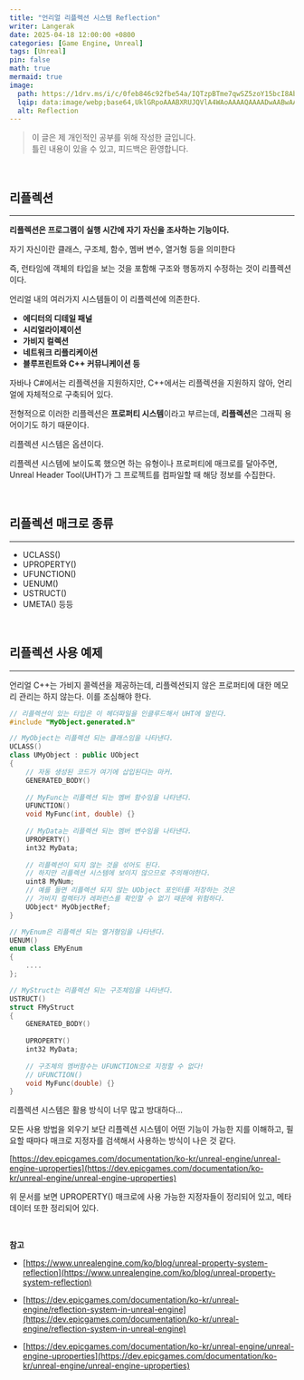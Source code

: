 ```yaml
---
title: "언리얼 리플렉션 시스템 Reflection"
writer: Langerak
date: 2025-04-18 12:00:00 +0800
categories: [Game Engine, Unreal]
tags: [Unreal]
pin: false
math: true
mermaid: true
image:
  path: https://1drv.ms/i/c/0feb846c92fbe54a/IQTzpBTme7qwSZ5zoY15bcI8Abc4xPSd_TuQiU0Mk325E6w?width=1920&height=1080
  lqip: data:image/webp;base64,UklGRpoAAABXRUJQVlA4WAoAAAAQAAAADwAABwAAQUxQSDIAAAARL0AmbZurmr57yyIiqE8oiG0bejIYEQTgqiDA9vqnsUSI6H+oAERp2HZ65qP/VIAWAFZQOCBCAAAA8AEAnQEqEAAIAAVAfCWkAALp8sF8rgRgAP7o9FDvMCkMde9PK7euH5M1m6VWoDXf2FkP3BqV0ZYbO6NA/VFIAAAA
  alt: Reflection
---
```


> 이 글은 제 개인적인 공부를 위해 작성한 글입니다.   
> 틀린 내용이 있을 수 있고, 피드백은 환영합니다.

<br/>

## 리플렉션

---

**리플렉션은 프로그램이 실행 시간에 자기 자신을 조사하는 기능이다.**

자기 자신이란 클래스, 구조체, 함수, 멤버 변수, 열거형 등을 의미한다

즉, 런타임에 객체의 타입을 보는 것을 포함해 구조와 행동까지 수정하는 것이 리플렉션이다.

언리얼 내의 여러가지 시스템들이 이 리플렉션에 의존한다.

- **에디터의 디테일 패널**
- **시리얼라이제이션**
- **가비지 컬렉션**
- **네트워크 리플리케이션**
- **블루프린트와 C++ 커뮤니케이션 등**

자바나 C#에서는 리플렉션을 지원하지만, C++에서는 리플렉션을 지원하지 않아, 언리얼에 자체적으로 구축되어 있다.

전형적으로 이러한 리플렉션은 **프로퍼티 시스템**이라고 부르는데, **리플렉션**은 그래픽 용어이기도 하기 때문이다.

리플렉션 시스템은 옵션이다.

리플렉션 시스템에 보이도록 했으면 하는 유형이나 프로퍼티에 매크로를 달아주면, Unreal Header Tool(UHT)가 그 프로젝트를 컴파일할 때 해당 정보를 수집한다.

<br/>

## **리플렉션 매크로 종류**

---

- UCLASS()
- UPROPERTY()
- UFUNCTION()
- UENUM()
- USTRUCT()
- UMETA() 등등

<br/>

## 리플렉션 사용 예제

---

언리얼 C++는 가비지 콜렉션을 제공하는데, 리플렉션되지 않은 프로퍼티에 대한 메모리 관리는 하지 않는다. 이를 조심해야 한다.

```cpp
// 리플렉션이 있는 타입은 이 헤더파일을 인클루드해서 UHT에 알린다.
#include "MyObject.generated.h"

// MyObject는 리플렉션 되는 클래스임을 나타낸다.
UCLASS()
class UMyObject : public UObject
{
    // 자동 생성된 코드가 여기에 삽입된다는 마커.
    GENERATED_BODY()
    
    // MyFunc는 리플렉션 되는 멤버 함수임을 나타낸다.
    UFUNCTION()
    void MyFunc(int, double) {}
    
    // MyData는 리플렉션 되는 멤버 변수임을 나타낸다.
    UPROPERTY()
    int32 MyData;
    
    // 리플렉션이 되지 않는 것을 섞어도 된다.
    // 하지만 리플렉션 시스템에 보이지 않으므로 주의해야한다.
    uint8 MyNum;
    // 예를 들면 리플렉션 되지 않는 UObject 포인터를 저장하는 것은 
    // 가비지 컬렉터가 레퍼런스를 확인할 수 없기 때문에 위험하다.
    UObject* MyObjectRef;
}

// MyEnum은 리플렉션 되는 열거형임을 나타낸다.
UENUM()
enum class EMyEnum
{
    ....
};

// MyStruct는 리플렉션 되는 구조체임을 나타낸다.
USTRUCT()
struct FMyStruct
{
    GENERATED_BODY()
    
    UPROPERTY()
    int32 MyData;
    
    // 구조체의 멤버함수는 UFUNCTION으로 지정할 수 없다!
    // UFUNCTION()
    void MyFunc(double) {}
}
```

리플렉션 시스템은 활용 방식이 너무 많고 방대하다…

모든 사용 방법을 외우기 보단 리플렉션 시스템이 어떤 기능이 가능한 지를 이해하고, 필요할 때마다 매크로 지정자를 검색해서 사용하는 방식이 나은 것 같다.

[https://dev.epicgames.com/documentation/ko-kr/unreal-engine/unreal-engine-uproperties](https://dev.epicgames.com/documentation/ko-kr/unreal-engine/unreal-engine-uproperties)

위 문서를 보면 UPROPERTY() 매크로에 사용 가능한 지정자들이 정리되어 있고, 메타 데이터 또한 정리되어 있다.

<br/>

__참고__

- [https://www.unrealengine.com/ko/blog/unreal-property-system-reflection](https://www.unrealengine.com/ko/blog/unreal-property-system-reflection)

- [https://dev.epicgames.com/documentation/ko-kr/unreal-engine/reflection-system-in-unreal-engine](https://dev.epicgames.com/documentation/ko-kr/unreal-engine/reflection-system-in-unreal-engine)

- [https://dev.epicgames.com/documentation/ko-kr/unreal-engine/unreal-engine-uproperties](https://dev.epicgames.com/documentation/ko-kr/unreal-engine/unreal-engine-uproperties)
